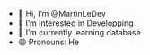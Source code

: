 - 👋 Hi, I’m @MartinLeDev
- 👀 I’m interested in Developping
- 🌱 I’m currently learning database
- 😄 Pronouns: He

<!---
MartinLeDev/MartinLeDev is a ✨ special ✨ repository because its `README.md` (this file) appears on your GitHub profile.
You can click the Preview link to take a look at your changes.
--->
